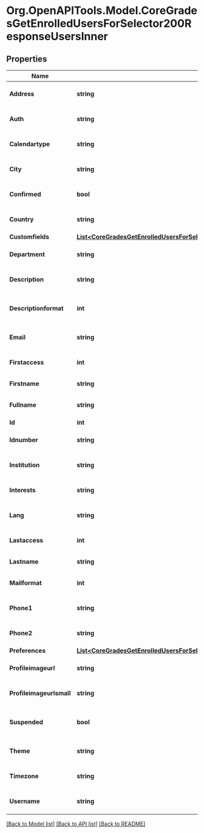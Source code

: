 # Org.OpenAPITools.Model.CoreGradesGetEnrolledUsersForSelector200ResponseUsersInner

## Properties

Name | Type | Description | Notes
------------ | ------------- | ------------- | -------------
**Address** | **string** | Postal address | [optional] [default to "null"]
**Auth** | **string** | Auth plugins include manual, ldap, etc | [optional] [default to "null"]
**Calendartype** | **string** | Calendar type such as \&quot;gregorian\&quot;, must exist on server | [optional] [default to "null"]
**City** | **string** | Home city of the user | [optional] [default to "null"]
**Confirmed** | **bool** | Active user: 1 if confirmed, 0 otherwise | [optional] [default to null]
**Country** | **string** | Home country code of the user, such as AU or CZ | [optional] [default to "null"]
**Customfields** | [**List&lt;CoreGradesGetEnrolledUsersForSelector200ResponseUsersInnerCustomfieldsInner&gt;**](CoreGradesGetEnrolledUsersForSelector200ResponseUsersInnerCustomfieldsInner.md) |  | [optional] 
**Department** | **string** | department | [optional] [default to "null"]
**Description** | **string** | User profile description | [optional] [default to "null"]
**Descriptionformat** | **int** | int format (1 &#x3D; HTML, 0 &#x3D; MOODLE, 2 &#x3D; PLAIN, or 4 &#x3D; MARKDOWN) | [optional] [default to null]
**Email** | **string** | An email address - allow email as root@localhost | [optional] 
**Firstaccess** | **int** | first access to the site (0 if never) | [optional] [default to null]
**Firstname** | **string** | The first name(s) of the user | [optional] 
**Fullname** | **string** | The fullname of the user | [optional] [default to "null"]
**Id** | **int** | ID of the user | [optional] 
**Idnumber** | **string** | An arbitrary ID code number perhaps from the institution | [optional] [default to "null"]
**Institution** | **string** | institution | [optional] [default to "null"]
**Interests** | **string** | user interests (separated by commas) | [optional] [default to "null"]
**Lang** | **string** | Language code such as \&quot;en\&quot;, must exist on server | [optional] [default to "null"]
**Lastaccess** | **int** | last access to the site (0 if never) | [optional] [default to null]
**Lastname** | **string** | The family name of the user | [optional] 
**Mailformat** | **int** | Mail format code is 0 for plain text, 1 for HTML etc | [optional] [default to null]
**Phone1** | **string** | Phone 1 | [optional] [default to "null"]
**Phone2** | **string** | Phone 2 | [optional] [default to "null"]
**Preferences** | [**List&lt;CoreGradesGetEnrolledUsersForSelector200ResponseUsersInnerPreferencesInner&gt;**](CoreGradesGetEnrolledUsersForSelector200ResponseUsersInnerPreferencesInner.md) |  | [optional] 
**Profileimageurl** | **string** | User image profile URL - big version | [optional] [default to "null"]
**Profileimageurlsmall** | **string** | User image profile URL - small version | [optional] [default to "null"]
**Suspended** | **bool** | Suspend user account, either false to enable user login or true to disable it | [optional] [default to null]
**Theme** | **string** | Theme name such as \&quot;standard\&quot;, must exist on server | [optional] [default to "null"]
**Timezone** | **string** | Timezone code such as Australia/Perth, or 99 for default | [optional] [default to "null"]
**Username** | **string** | The username | [optional] [default to "null"]

[[Back to Model list]](../README.md#documentation-for-models) [[Back to API list]](../README.md#documentation-for-api-endpoints) [[Back to README]](../README.md)

